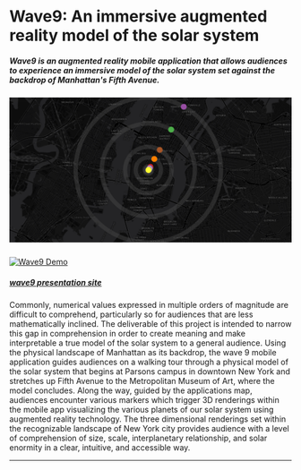 # Wave9: An immersive augmented reality model of the solar system
##### Wave9 is an augmented reality mobile application that allows audiences to experience an immersive model of the solar system set against the backdrop of Manhattan's Fifth Avenue.
##### ![01](Images/preview.png) 
[![Wave9 Demo](http://img.youtube.com/vi/-ZWG9gGuczQ/0.jpg)](http://www.youtube.com/watch?v=-ZWG9gGuczQ "Wave9 Demo")
##### [wave9 presentation site](http://moriartp.github.io/projects/wave_9/)
Commonly, numerical values expressed in multiple orders of magnitude are difficult to comprehend, particularly so for audiences that are less mathematically inclined. The deliverable of this project is intended to narrow this gap in comprehension in order to create meaning and make interpretable a true model of the solar system to a general audience. Using the physical landscape of Manhattan as its backdrop, the wave 9 mobile application guides audiences on a walking tour through a physical model of the solar system that begins at Parsons campus in downtown New York and stretches up Fifth Avenue to the Metropolitan Museum of Art, where the model concludes. Along the way, guided by the applications map, audiences encounter various markers which trigger 3D renderings within the mobile app visualizing the various planets of our solar system using augmented reality technology. The three dimensional renderings set within the recognizable landscape of New York city provides audience with a level of comprehension of size, scale, interplanetary relationship, and solar enormity in a clear, intuitive, and accessible way.

____________________________________________
